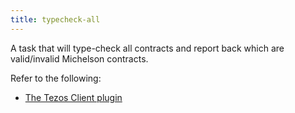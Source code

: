 ```yaml
---
title: typecheck-all
---
```


A task that will type-check all contracts and report back which are valid/invalid Michelson contracts.

Refer to the following:
- [The Tezos Client plugin](/docs/plugins/plugin-tezos-client/#the-taq-typecheck-all-task)